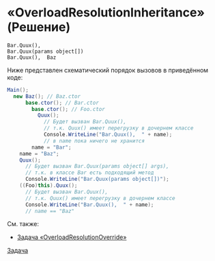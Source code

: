 # «OverloadResolutionInheritance» (Решение)

```
Bar.Quux(),  
Bar.Quux(params object[])
Bar.Quux(),  Baz
```

Ниже представлен схематический порядок вызовов в приведённом коде:

```cs
Main();
  new Baz(); // Baz.ctor
      base.ctor(); // Bar.ctor
        base.ctor(); // Foo.ctor
          Quux();
            // Будет вызван Bar.Quux(),
            // т.к. Quux() имеет перегрузку в дочернем классе
            Console.WriteLine("Bar.Quux(),  " + name);
            // в name пока ничего не хранится
        name = "Bar";
    name = "Baz";
    Quux();
      // Будет вызван Bar.Quux(params object[] args),
      // т.к. в классе Bar есть подходящий метод
      Console.WriteLine("Bar.Quux(params object[])");
    ((Foo)this).Quux(); 
      // Будет вызван Bar.Quux(), 
      // т.к. Quux() имеет перегрузку в дочернем классе
      Console.WriteLine("Bar.Quux(),  " + name);
      // name == "Baz"
```

См. также:

* [Задача «OverloadResolutionOverride»](./OverloadResolutionOverride-P.md)

[Задача](./OverloadResolutionInheritance-P.md)
